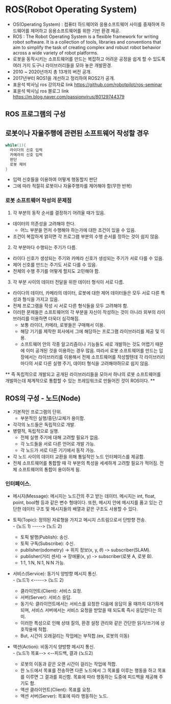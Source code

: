 ROS(Robot Operating System)
===
- OS(Operating System) : 컴퓨터 하드웨어와 응용소프트웨어 사이를 중재하며 하드웨어를 제어하고 응용소프트웨어를 위한 기반 환경 제공.
- ROS : The Robot Operating System is a flexible framework for writing robot software. It is a collection of tools, libraries and conventions that aim to simplify the task of creating complex and robust robot behavior across a wide variety of robot platforms.
- 로봇을 동작시키는 소프트웨어를 만드는 복잡하고 어려운 공정을 쉽게 할 수 있도록 여러 가지 도구나 라이브러리들을 모아 놓은 개발환경.
- 2010 ~ 2020년까지 총 13개의 버전 공개.
- 2017년부터 ROS1을 개선하고 정리하여 ROS2가 공개.
- 표윤석 박사님 ros 강의자료 link <https://github.com/robotpilot/ros-seminar>
- 표윤석 박사님 ros 블로그 link <https://m.blog.naver.com/passionvirus/80129744379>

ROS 프로그램의 구성
---------------

## 로봇이나 자율주행에 관련된 소프트웨어 작성할 경우
```cpp
while(1){
  라이더의 신호 입력
  카메라의 신호 입력
  판단
  로봇 제어
}
```
- 입력 신호들을 이용하여 어떻게 행동할지 판단
- 그에 따라 적절히 로봇이나 자율주행차를 제어해야 함(무한 반복)

### 로봇 소프트웨어 작성의 문제점
1. 각 부분의 동작 순서를 결정하기 어려울 때가 있음.
  * 데이터의 의존성을 고려해야 한다.
    - 어느 부분을 먼저 수행해야 하는가에 대한 조건이 있을 수 있음.
  * 조건이 복잡하게 얽히면 각 프로그램 부분의 수행 순서를 정하는 것이 쉽지 않음. 
2. 각 부분마다 수행되는 주기가 다름.
  * 라이다 신호가 생성되는 주기와 카메라 신호가 생성되는 주기가 서로 다를 수 있음.
  * 제어 신호를 만드는 주기도 서로 다를 수 있음.
  * 전체의 수행 주기를 어떻게 할지도 고민해야 함.
3. 각 부분 사이의 데이터 전달을 위한 데이터 형식이 서로 다름.
  * 라이다의 데이터, 카메라의 데이터, 로봇에 대한 제어 데이터들은 모두 서로 다른 특성과 형식을 가지고 있음.
  * 전체 프로그램을 작성 시 서로 다른 형식들을 모두 고려해야 함.
  * 이러한 문제들은 소프트웨어의 각 부분을 자신이 작성하는 것이 아니라 외부의 라이브러리를 이용하면 더욱더 심각해짐.
    - 보통 라이더, 카메라, 로봇들은 구매해서 이용.
    - 해당 기기를 제작한 회사에서 그에 해당하는 프로그램 라이브러리를 제공 및 이용.
    - 소프트웨어 안의 각종 알고리즘이나 기능들도 새로 개발하는 것도 어렵기 때문에 이미 공개된 것을 이용하는 경우 많음.
따라서 로봇 소프트웨어를 만드는 입장에서는 라이브러리를 이용해서 전체 소프트웨어를 작성할텐데 각 라이브러리마다의 서로 다른 실행 주기, 데이터 형식을 고려해야하므로 쉽지 않음.

** 즉 독립적으로 개발되고 공개된 라이브러리들을 모아서 하나의 로봇 소프트웨어를 개발하는데 체계적으로 통합할 수 있는 프레임워크로 만들어진 것이 ROS이다. **

## ROS의 구성 - 노드(Node)
* 기본적인 프로그램의 단위.
  - 부분적인 실행/중단/교체가 용이함.
* 각각의 노드들은 독립적으로 개발.
* 병렬적, 독립적으로 실행.
  - 전체 실행 주기에 대해 고려할 필요가 없음.
  - 각 노드들을 서로 다른 언어로 개발 가능.
  - 각 노드가 서로 다른 기기에서 동작 가능.
* 각 노드 사이의 데이터 교환을 위해 통일적인 노드 인터페이스를 제공함.
* 전체 소프트웨어를 통합할 때 각 부분의 특성을 세세하게 고려할 필요가 적어짐.
전체 소프트웨어의 통합이 용이하게 됨.

### 인터페이스.  

   * 메시지(Message): 메시지는 노드간의 주고 받는 데이터. 메시지는 int, float, point, bool형 등과 같은 변수 형태이다. 또한, 메시지 안에 메시지를 품고 있는 간단한 데이터 구조 및 메시지들의 배열과 같은 구조도 사용할 수 있다.
   * 토픽(Topic): 정의된 자료형을 가지고 메시지 스트림으로서 단방향 전송.     
    - (노드 1) -----> (노드 2)
      + 토픽 발행(Publish): 송신.
      + 토픽 구독(Subscribe): 수신.
      + publisher(odometry) -> 위치 정보(x, y, 𝜃) -> subscriber(SLAM).
      + publisher(거리 센서) -> 장애물(x, y) -> subscriber(로봇 A, 로봇 B).
      + 1:1, 1:N, N:1, N:N 가능.
   
   * 서비스(Service): 동기식 양방향 메시지 통신.   
    - (노드1) <-----> (노드 2)
      + 클라이언트(Client): 서비스 요청.
      + 서버(Server): 서비스 응답. 
      + 동기식: 클라이언트에서는 서비스를 요청한 다음에 응답이 올 때까지 대기하게 되며, 서비스 서버에서는 서비스 요청을 받았을 때 되도록 즉시 응답한다는 의미.
      + 이러한 특성으로 인해 상태 질의, 환경 설정 관리와 같은 간단한 읽기/쓰기에 상호작용에 적합.
      + But, 시간이 오래걸리는 작업에는 부적합.(ex, 로봇의 이동)

   * 액션(Action): 비동기식 양방향 메시지 통신.    
    - (노드1) 목표--> <--피드백, 결과 (노드2)
      + 로봇의 이동과 같은 오랜 시간이 걸리는 작업에 적합.
      + 한 노드에서 목표를 전송하면 다른 노드에서 그 목표를 이루는 행동을 하고 목표를 이루면 그 결과를 회신함. 목표에 따라 행동하는 도중에 피드백을 제공해 주기도 함.
      + 액션 클라이언트(Client): 목표를 요청. 
      + 액션 서버(Server): 목표에 따라 행동하는 노드.

